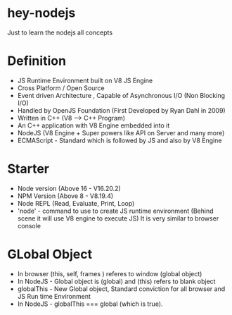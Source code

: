 # hey-nodejs
Just to learn the nodejs all concepts

# Definition

- JS Runtime Environment built on V8 JS Engine
- Cross Platform / Open Source
- Event driven Architecture , Capable of Asynchronous I/O (Non Blocking I/O)
- Handled by OpenJS Foundation (First Developed by Ryan Dahl in 2009)
- Written in C++ (V8 --> C++ Program)
- An C++ application with V8 Engine embedded into it
- NodeJS (V8 Engine + Super powers like API on Server and many more)
- ECMAScript - Standard which is followed by JS and also by V8 Engine

# Starter

- Node version (Above 16 - V16.20.2)
- NPM Version (Above 8 - V8.19.4)
- Node REPL (Read, Evaluate, Print, Loop)
- 'node' - command to use to create JS runtime environment (Behind scene it will use V8 engine to execute JS)
           It is very similar to browser console

# GLobal Object

- In browser (this, self, frames ) referes to window (global object)
- In NodeJS - Global object is (global) and (this) refers to blank object
- globalThis - New Global object, Standard conviction for all browser and JS Run time Environment
- In NodeJS - globalThis === global (which is true). 

